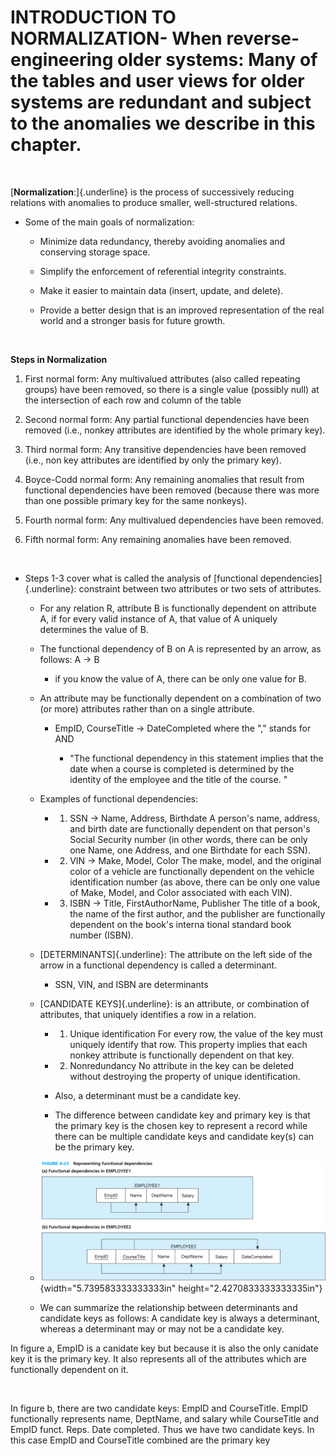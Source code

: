 # INTRODUCTION TO NORMALIZATION-   When reverse-engineering older systems: Many of the tables and user views for older systems are redundant and subject to the anomalies we describe in this chapter.

 

[**Normalization**:]{.underline} is the process of successively reducing relations with anomalies to produce smaller, well-structured relations.

-   Some of the main goals of normalization:

    -   Minimize data redundancy, thereby avoiding anomalies and conserving storage space.

    -   Simplify the enforcement of referential integrity constraints.

    -   Make it easier to maintain data (insert, update, and delete).

    -   Provide a better design that is an improved representation of the real world and a stronger basis for future growth.

 

**Steps in Normalization**

1.  First normal form: Any multivalued attributes (also called repeating groups) have been removed, so there is a single value (possibly null) at the intersection of each row and column of the table

2.  Second normal form: Any partial functional dependencies have been removed (i.e., nonkey attributes are identified by the whole primary key).

3.  Third normal form: Any transitive dependencies have been removed (i.e., non key attributes are identified by only the primary key).

4.  Boyce-Codd normal form: Any remaining anomalies that result from functional dependencies have been removed (because there was more than one possible primary key for the same nonkeys).

5.  Fourth normal form: Any multivalued dependencies have been removed.

6.  Fifth normal form: Any remaining anomalies have been removed.

 

-   Steps 1-3 cover what is called the analysis of [functional dependencies]{.underline}: constraint between two attributes or two sets of attributes.

    -   For any relation R, attribute B is functionally dependent on attribute A, if for every valid instance of A, that value of A uniquely determines the value of B.

    -   The functional dependency of B on A is represented by an arrow, as follows: A → B

        -   if you know the value of A, there can be only one value for B.

    -   An attribute may be functionally dependent on a combination of two (or more) attributes rather than on a single attribute.

        -   EmpID, CourseTitle → DateCompleted where the "," stands for AND

            -   "The functional dependency in this statement implies that the date when a course is completed is determined by the identity of the employee and the title of the course. "

    -   Examples of functional dependencies:

        -   1. SSN → Name, Address, Birthdate A person's name, address, and birth date are functionally dependent on that person's Social Security number (in other words, there can be only one Name, one Address, and one Birthdate for each SSN).

        -   2. VIN → Make, Model, Color The make, model, and the original color of a vehicle are functionally dependent on the vehicle identification number (as above, there can be only one value of Make, Model, and Color associated with each VIN).

        -   3. ISBN → Title, FirstAuthorName, Publisher The title of a book, the name of the first author, and the publisher are functionally dependent on the book's interna tional standard book number (ISBN).

    -   [DETERMINANTS]{.underline}: The attribute on the left side of the arrow in a functional dependency is called a determinant.

        -   SSN, VIN, and ISBN are determinants

    -   [CANDIDATE KEYS]{.underline}: is an attribute, or combination of attributes, that uniquely identifies a row in a relation.

        -   1. Unique identification For every row, the value of the key must uniquely identify that row. This property implies that each nonkey attribute is functionally dependent on that key.

        -   2. Nonredundancy No attribute in the key can be deleted without destroying the property of unique identification.

        -   Also, a determinant must be a candidate key.

        -   The difference between candidate key and primary key is that the primary key is the chosen key to represent a record while there can be multiple candidate keys and candidate key(s) can be the primary key.

    -   ![](media/INTRODUCTION-TO-NORMALIZATION-image1.png){width="5.739583333333333in" height="2.4270833333333335in"}

    -   We can summarize the relationship between determinants and candidate keys as follows: A candidate key is always a determinant, whereas a determinant may or may not be a candidate key.

In figure a, EmpID is a canidate key but because it is also the only canidate key it is the primary key. It also represents all of the attributes which are functionally dependent on it.

 

In figure b, there are two candidate keys: EmpID and CourseTitle. EmpID functionally represents name, DeptName, and salary while CourseTitle and EmpID funct. Reps. Date completed. Thus we have two candidate keys. In this case EmpID and CourseTitle combined are the primary key

